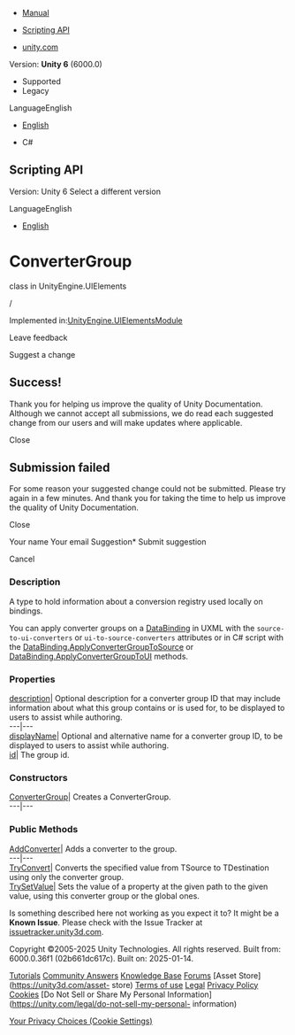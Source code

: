 [ ]()

  * [Manual](../Manual/index.html)
  * [Scripting API](../ScriptReference/index.html)

  * [unity.com](https://unity.com/)

Version: **Unity 6** (6000.0)

  * Supported
  * Legacy

LanguageEnglish

  * [English]()

  * C#

[ ](https://docs.unity3d.com)

## Scripting API

Version: Unity 6 Select a different version

LanguageEnglish

  * [English]()

# ConverterGroup

class in UnityEngine.UIElements

/

Implemented
in:[UnityEngine.UIElementsModule](UnityEngine.UIElementsModule.html)

Leave feedback

Suggest a change

## Success!

Thank you for helping us improve the quality of Unity Documentation. Although
we cannot accept all submissions, we do read each suggested change from our
users and will make updates where applicable.

Close

## Submission failed

For some reason your suggested change could not be submitted. Please <a>try
again</a> in a few minutes. And thank you for taking the time to help us
improve the quality of Unity Documentation.

Close

Your name Your email Suggestion* Submit suggestion

Cancel

[ ]()

### Description

A type to hold information about a conversion registry used locally on
bindings.

You can apply converter groups on a [DataBinding](UIElements.DataBinding.html)
in UXML with the `source-to-ui-converters` or `ui-to-source-converters`
attributes or in C# script with the
[DataBinding.ApplyConverterGroupToSource](UIElements.DataBinding.ApplyConverterGroupToSource.html)
or
[DataBinding.ApplyConverterGroupToUI](UIElements.DataBinding.ApplyConverterGroupToUI.html)
methods.

### Properties

[description](UIElements.ConverterGroup-description.html)|  Optional
description for a converter group ID that may include information about what
this group contains or is used for, to be displayed to users to assist while
authoring.  
---|---  
[displayName](UIElements.ConverterGroup-displayName.html)|  Optional and
alternative name for a converter group ID, to be displayed to users to assist
while authoring.  
[id](UIElements.ConverterGroup-id.html)|  The group id.  
  
### Constructors

[ConverterGroup](UIElements.ConverterGroup-ctor.html)|  Creates a
ConverterGroup.  
---|---  
  
### Public Methods

[AddConverter](UIElements.ConverterGroup.AddConverter.html)|  Adds a converter
to the group.  
---|---  
[TryConvert](UIElements.ConverterGroup.TryConvert.html)|  Converts the
specified value from TSource to TDestination using only the converter group.  
[TrySetValue](UIElements.ConverterGroup.TrySetValue.html)|  Sets the value of
a property at the given path to the given value, using this converter group or
the global ones.  
  
Is something described here not working as you expect it to? It might be a
**Known Issue**. Please check with the Issue Tracker at
[issuetracker.unity3d.com](https://issuetracker.unity3d.com).

Copyright ©2005-2025 Unity Technologies. All rights reserved. Built from:
6000.0.36f1 (02b661dc617c). Built on: 2025-01-14.

[Tutorials](https://unity3d.com/learn) [Community
Answers](https://answers.unity3d.com) [Knowledge
Base](https://support.unity3d.com/hc/en-us)
[Forums](https://forum.unity3d.com) [Asset Store](https://unity3d.com/asset-
store) [Terms of use](https://docs.unity3d.com/Manual/TermsOfUse.html)
[Legal](https://unity.com/legal) [Privacy
Policy](https://unity.com/legal/privacy-policy)
[Cookies](https://unity.com/legal/cookie-policy) [Do Not Sell or Share My
Personal Information](https://unity.com/legal/do-not-sell-my-personal-
information)

[Your Privacy Choices (Cookie Settings)](javascript:void\(0\);)

